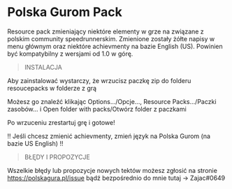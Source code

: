 # Polska Gurom Pack
Resource pack zmieniający niektóre elementy w grze na związane z polskim community speedrunnerskim. Zmienione zostały żółte napisy w menu głównym oraz niektóre achievmenty na bazie English (US). Powinien być kompatybilny z wersjami od 1.0 w górę.

> INSTALACJA 

Aby zainstalować wystarczy, że wrzucisz paczkę zip do folderu resoucepacks w folderze z grą

Możesz go znaleźć klikając Options.../Opcje..., Resource Packs.../Paczki zasobów... i Open folder with packs/Otwórz folder z paczkami

Po wrzuceniu zrestartuj grę i gotowe!

!! Jeśli chcesz zmienić achievmenty, zmień język na Polska Gurom (na bazie US English) !!


> BŁĘDY I PROPOZYCJE 

Wszelkie błędy lub propozycje nowych tektów możesz zgłosić na stronie https://polskagura.pl/issue bądź bezpośrednio do mnie tutaj -> Zajac#0649 
